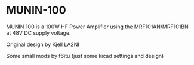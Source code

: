 # MUNIN-100
MUNIN 100 is a 100W HF Power Amplifier using the MRF101AN/MRF101BN at 48V DC supply voltage.

Original design by Kjell LA2NI

Some small mods by f6itu (just some kicad settings and design)


